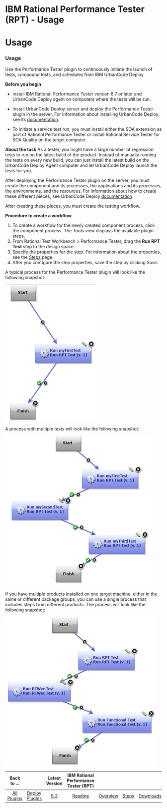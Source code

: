 
IBM Rational Performance Tester (RPT) - Usage
=============================================

# Usage


### Usage




Use the Performance Tester plugin to continuously initiate the launch of tests, compound tests, and schedules from IBM UrbanCode Deploy.

**Before you begin**

* Install IBM Rational Performance Tester version 8.7 or later and UrbanCode Deploy agent on computers where the tests will be run.
* Install UrbanCode Deploy server and deploy the Performance Tester plugin in the server.
For information about installing UrbanCode Deploy, see its [documentation](http://www.ibm.com/support/knowledgecenter/SS4GSP/ucd_welcome.html).

* To initiate a service test run, you must install either the SOA extension as part of Rational Performance Tester or install Rational Service Tester for SOA Quality on the target computer.

**About the task** As a tester, you might have a large number of regression tests to run on the latest build of the product. Instead of manually running the tests on every new build, you can just install the latest build on the UrbanCode Deploy Agent computer and let UrbanCode Deploy launch the tests for you.

After deploying the Performance Tester plugin on the server, you must create the component and its processes, the applications and its processes, the environments, and the resources. For information about how to create these different pieces, see UrbanCode Deploy [documentation](http://www.ibm.com/support/knowledgecenter/SS4GSP/ucd_welcome.html).

After creating these pieces, you must create the testing workflow.

**Procedure to create a workflow**

1. To create a workflow for the newly created component process, click the component process. The Tools view displays the available plugin steps.
2. From Rational Test Workbench > Performance Tester, drag the **Run RPT Test** step to the design space.
3. Specify the properties for the step. For information about the properties, see the [Steps](https://urbancode.github.io/IBM-UCx-PLUGIN-DOCS/UCD/RPT-UCD/steps.html) page.
4. After you configure the step properties, save the step by clicking Save.

A typical process for the Performance Tester plugin will look like the following snapshot:

[![rpt-ucd](rpt-ucd.png)](rpt-ucd.png)

A process with multiple tests will look like the following snapshot:

[![rpt-multitest](rpt-multitest.png)](rpt-multitest.png)

If you have multiple products installed on one target machine, either in the same or different package groups, you can use a single process that includes steps from different products. The process will look like the following snapshot:

[![rpt-multiprodtest](rpt-multiprodtest.png)](rpt-multiprodtest.png)


|Back to ...||Latest Version|IBM Rational Performance Tester (RPT) ||||
| :---: | :---: | :---: | :---: | :---: | :---: | :---: |
|[All Plugins](../../index.md)|[Deploy Plugins](../README.md)|[9.3](https://raw.githubusercontent.com/UrbanCode/IBM-UCD-PLUGINS/main/files/RPT-UCD/RPT-UCD-9.3.zip)|[Readme](README.md)|[Overview](overview.md)|[Steps](steps.md)|[Downloads](downloads.md)|
